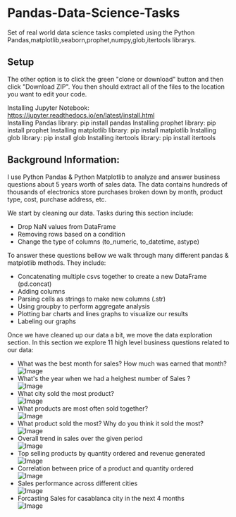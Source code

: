 # Pandas-Data-Science-Tasks
Set of real world data science tasks completed using the Python Pandas,matplotlib,seaborn,prophet,numpy,glob,itertools librarys.

## Setup

The other option is to click the green "clone or download" button and then click "Download ZIP". You then should extract all of the files to the location you want to edit your code.

Installing Jupyter Notebook: https://jupyter.readthedocs.io/en/latest/install.html <br/>
Installing Pandas library: pip install pandas
Installing prophet library: pip install prophet
Installing matplotlib library: pip install matplotlib
Installing glob library: pip install glob
Installing itertools library: pip install itertools
## Background Information:

I use Python Pandas & Python Matplotlib to analyze and answer business questions about 5 years worth of sales data. The data contains hundreds of thousands of electronics store purchases broken down by month, product type, cost, purchase address, etc. 

We start by cleaning our data. Tasks during this section include:
- Drop NaN values from DataFrame
- Removing rows based on a condition
- Change the type of columns (to_numeric, to_datetime, astype)


To answer these questions bellow we walk through many different pandas & matplotlib methods. They include:
- Concatenating multiple csvs together to create a new DataFrame (pd.concat)
- Adding columns
- Parsing cells as strings to make new columns (.str)
- Using groupby to perform aggregate analysis
- Plotting bar charts and lines graphs to visualize our results
- Labeling our graphs

Once we have cleaned up our data a bit, we move the data exploration section. In this section we explore 11 high level business questions related to our data:
- What was the best month for sales? How much was earned that month?<br>
![Image](Images/Q1.png)
- What's the year when we had a heighest number of Sales ?<br>
![Image](Images/Q2.png)
- What city sold the most product?<br>
![Image](Images/Q3.png)
- What products are most often sold together?<br>
![Image](Images/Q4.png)
- What product sold the most? Why do you think it sold the most?<br>
![Image](Images/Q5.png)
- Overall trend in sales over the given period <br>
![Image](Images/Q6.png)
- Top selling products by quantity ordered and revenue generated <br>
![Image](Images/Q7.png)
- Correlation between price of a product and quantity ordered <br>
![Image](Images/Q8.png)
- Sales performance across different cities <br>
![Image](Images/Q9.png)
- Forcasting Sales for casablanca city in the next 4 months <br>
![Image](Images/Q10.png)